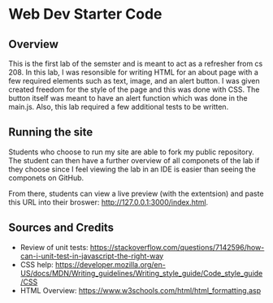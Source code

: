 # Web Dev Starter Code

## Overview

This is the first lab of the semster and is meant to act as a refresher from cs 208. In this lab, I was resonsible for writing HTML for an about page with a few required elements such as text, image, and an alert button. I was given created freedom for the style of the page and this was done with CSS. The button itself was meant to have an alert function which was done in the main.js. Also, this lab required a few additional tests to be written. 

## Running the site
Students who choose to run my site are able to fork my public repository. The student can then have a further overview of all componets of the lab if they choose since I feel viewing the lab in an IDE is easier than seeing the componets on GitHub. 

From there, students can view a live preview (with the extentsion) and paste this URL into their broswer: http://127.0.0.1:3000/index.html. 

## Sources and Credits

- Review of unit tests: https://stackoverflow.com/questions/7142596/how-can-i-unit-test-in-javascript-the-right-way
- CSS help: https://developer.mozilla.org/en-US/docs/MDN/Writing_guidelines/Writing_style_guide/Code_style_guide/CSS
- HTML Overview: https://www.w3schools.com/html/html_formatting.asp
